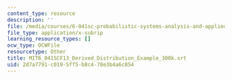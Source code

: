 ```yaml
---
content_type: resource
description: ''
file: /media/courses/6-041sc-probabilistic-systems-analysis-and-applied-probability-fall-2013/2d7a7791c0195ff5b8c478e3b4a6c854_MIT6_041SCF13_Derived_Distribution_Example_300k.vtt
file_type: application/x-subrip
learning_resource_types: []
ocw_type: OCWFile
resourcetype: Other
title: MIT6_041SCF13_Derived_Distribution_Example_300k.srt
uid: 2d7a7791-c019-5ff5-b8c4-78e3b4a6c854
---
```


